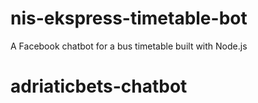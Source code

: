 # nis-ekspress-timetable-bot
A Facebook chatbot for a bus timetable built with Node.js
# adriaticbets-chatbot
